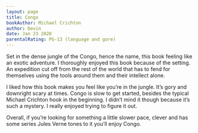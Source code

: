 ```yaml
---
layout: page
title: Congo
bookAuthor: Michael Crichton
author: Devin
date: Jan 23 2020
parentalRating: PG-13 (language and gore)
---
```


Set in the dense jungle of the Congo, hence the name, this book feeling like an exotic adventure. I thoroughly enjoyed this book because of the setting. An expedition cut off from the rest of the world that has to fend for themselves using the tools around them and their intellect alone. 

I liked how this book makes you feel like you’re in the jungle. It’s gory and downright scary at times. Congo is slow to get started, besides the typical Michael Crichton hook in the beginning. I didn’t mind it though because it’s such a mystery. I really enjoyed trying to figure it out. 

Overall, if you’re looking for something a little slower pace, clever and has some series Jules Verne tones to it you’ll enjoy Congo.
